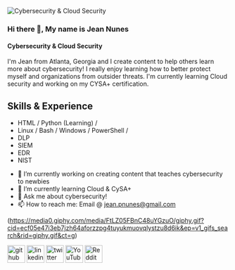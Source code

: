 ![Cybersecurity & Cloud Security](https://www.testpros.com/wp-content/uploads/2021/01/dfars-252-204-7012-featured-image.png)

### Hi there 👋, My name is **Jean Nunes**
#### Cybersecurity & Cloud Security

I'm Jean from Atlanta, Georgia and I create content to help others learn more about cybersecurity! I really enjoy learning how to better protect myself and organizations from outsider threats. I'm currently learning Cloud security and working on my CYSA+ certification. 

## Skills & Experience
* HTML / Python (Learning) / 
* Linux / Bash / Windows / PowerShell / 
* DLP
* SIEM
* EDR
* NIST

- 🔭 I’m currently working on creating content that teaches cybersecurity to newbies 
- 🌱 I’m currently learning Cloud & CySA+ 
- 💬 Ask me about cybersecurity! 
- 📫 How to reach me: Email @ jean.pnunes@gmail.com


(https://media0.giphy.com/media/FtLZ05FBnC48uYGzuO/giphy.gif?cid=ecf05e47i3eb7jzh64aforzzpg4tuyukmuovqlystzu8d6ik&ep=v1_gifs_search&rid=giphy.gif&ct=g)


[<img src='https://cdn.jsdelivr.net/npm/simple-icons@3.0.1/icons/github.svg' alt='github' height='40'>](https://github.com/jeanpnunes)  [<img src='https://cdn.jsdelivr.net/npm/simple-icons@3.0.1/icons/linkedin.svg' alt='linkedin' height='40'>](https://www.linkedin.com/in/https://www.linkedin.com/in/jeanpnunes//)  [<img src='https://cdn.jsdelivr.net/npm/simple-icons@3.0.1/icons/twitter.svg' alt='twitter' height='40'>](https://twitter.com/@sudojepawan)  [<img src='https://cdn.jsdelivr.net/npm/simple-icons@3.0.1/icons/youtube.svg' alt='YouTube' height='40'>](https://www.youtube.com/channel/@SudoCyber)  [<img src='https://cdn.jsdelivr.net/npm/simple-icons@3.0.1/icons/reddit.svg' alt='Reddit' height='40'>](https://www.reddit.com/user/@SUDOJepawan)  

